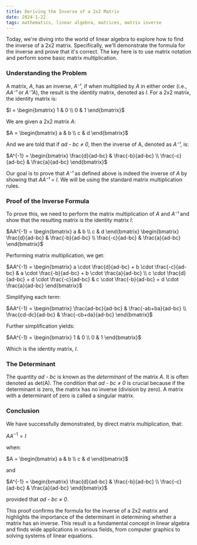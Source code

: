 ```yaml
---
title: Deriving the Inverse of a 2x2 Matrix
date: 2024-1-22
tags: mathematics, linear algebra, matrices, matrix inverse
---
```


Today, we're diving into the world of linear algebra to explore how to find the inverse of a 2x2 matrix. Specifically, we'll demonstrate the formula for the inverse and prove that it's correct. The key here is to use matrix notation and perform some basic matrix multiplication.

### Understanding the Problem

A matrix, *A*, has an inverse, *A⁻¹*, if when multiplied by *A* in either order (i.e., *AA⁻¹* or *A⁻¹A*), the result is the identity matrix, denoted as *I*. For a 2x2 matrix, the identity matrix is:

$I = \begin{bmatrix} 1 & 0 \\ 0 & 1 \end{bmatrix}$

We are given a 2x2 matrix *A*:

$A = \begin{bmatrix} a & b \\ c & d \end{bmatrix}$

And we are told that if *ad - bc ≠ 0*, then the inverse of A, denoted as *A⁻¹*, is:

$A^{-1} = \begin{bmatrix} \frac{d}{ad-bc} & \frac{-b}{ad-bc} \\ \frac{-c}{ad-bc} & \frac{a}{ad-bc} \end{bmatrix}$

Our goal is to prove that *A⁻¹* as defined above is indeed the inverse of *A* by showing that  *AA⁻¹* = *I*. We will be using the standard matrix multiplication rules.

### Proof of the Inverse Formula

To prove this, we need to perform the matrix multiplication of *A* and *A⁻¹* and show that the resulting matrix is the identity matrix *I*:

$AA^{-1} = \begin{bmatrix} a & b \\ c & d \end{bmatrix} \begin{bmatrix} \frac{d}{ad-bc} & \frac{-b}{ad-bc} \\ \frac{-c}{ad-bc} & \frac{a}{ad-bc} \end{bmatrix}$

Performing matrix multiplication, we get:

$AA^{-1} = \begin{bmatrix} a \cdot \frac{d}{ad-bc} + b \cdot \frac{-c}{ad-bc} & a \cdot \frac{-b}{ad-bc} + b \cdot \frac{a}{ad-bc} \\ c \cdot \frac{d}{ad-bc} + d \cdot \frac{-c}{ad-bc} & c \cdot \frac{-b}{ad-bc} + d \cdot \frac{a}{ad-bc} \end{bmatrix}$

Simplifying each term:

$AA^{-1} = \begin{bmatrix} \frac{ad-bc}{ad-bc} & \frac{-ab+ba}{ad-bc} \\ \frac{cd-dc}{ad-bc} & \frac{-cb+da}{ad-bc} \end{bmatrix}$

Further simplification yields:

$AA^{-1} = \begin{bmatrix} 1 & 0 \\ 0 & 1 \end{bmatrix}$

Which is the identity matrix, *I*.

### The Determinant

The quantity *ad - bc* is known as the *determinant* of the matrix *A*. It is often denoted as det(A). The condition that *ad - bc ≠ 0* is crucial because if the determinant is zero, the matrix has no inverse (division by zero). A matrix with a determinant of zero is called a singular matrix.

### Conclusion

We have successfully demonstrated, by direct matrix multiplication, that:

$AA^{-1} = I$

when:

$A = \begin{bmatrix} a & b \\ c & d \end{bmatrix}$

and

$A^{-1} = \begin{bmatrix} \frac{d}{ad-bc} & \frac{-b}{ad-bc} \\ \frac{-c}{ad-bc} & \frac{a}{ad-bc} \end{bmatrix}$

provided that *ad - bc ≠ 0*.

This proof confirms the formula for the inverse of a 2x2 matrix and highlights the importance of the determinant in determining whether a matrix has an inverse. This result is a fundamental concept in linear algebra and finds wide applications in various fields, from computer graphics to solving systems of linear equations.
